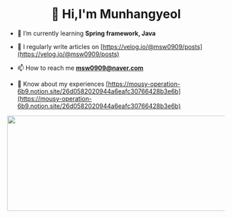 
<h1 align="center">👋 Hi,I'm Munhangyeol</h1>

-  🌱 I’m currently learning **Spring framework, Java**

- 📝 I regularly write articles on [https://velog.io/@msw0909/posts](https://velog.io/@msw0909/posts)
 

- 📫 How to reach me  **msw0909@naver.com**

- 📄 Know about my experiences [https://mousy-operation-6b9.notion.site/26d0582020944a6eafc30766428b3e6b](https://mousy-operation-6b9.notion.site/26d0582020944a6eafc30766428b3e6b)

<p align="left">
</p>

 


<a href="https://github.com/devxb/gitanimals">
  <img
    src="https://render.gitanimals.org/lines/Munhangyeol?pet-id=641540816308768536"
    width="600"
    height="220"
  />
</a>






